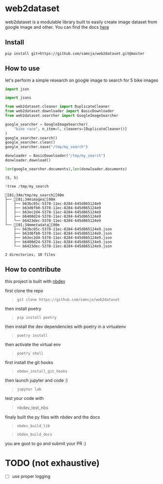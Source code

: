 # web2dataset



web2dataset is a modulable library built to easily create image dataset from google image and other.
You can find the docs [here](https://samsja.github.io/web2dataset/)

## Install

```shell
pip install git+https://github.com/samsja/web2dataset.git@master
```

## How to use

let's perform a simple research on google image to search for 5 bike images

```python
import json

import jsons

from web2dataset.cleaner import DuplicateCleaner
from web2dataset.downloader import BasicDownloader
from web2dataset.searcher import GoogleImageSearcher

google_searcher = GoogleImageSearcher(
    "bike race", n_item=5, cleaners=[DuplicateCleaner()]
)
google_searcher.search()
google_searcher.clean()
google_searcher.save("/tmp/my_search")

donwloader = BasicDownloader("/tmp/my_search")
donwloader.download()
```

```python
len(google_searcher.documents),len(donwloader.documents)
```




    (5, 5)



```python
!tree /tmp/my_search
```

    [01;34m/tmp/my_search[00m
    ├── [01;34mimages[00m
    │   ├── b63bc05c-5378-11ec-8284-645d865124e9
    │   ├── b63d6fb0-5378-11ec-8284-645d865124e9
    │   ├── b63ec2d4-5378-11ec-8284-645d865124e9
    │   ├── b6400d24-5378-11ec-8284-645d865124e9
    │   └── b6423dec-5378-11ec-8284-645d865124e9
    └── [01;34mmetadata[00m
        ├── b63bc05c-5378-11ec-8284-645d865124e9.json
        ├── b63d6fb0-5378-11ec-8284-645d865124e9.json
        ├── b63ec2d4-5378-11ec-8284-645d865124e9.json
        ├── b6400d24-5378-11ec-8284-645d865124e9.json
        └── b6423dec-5378-11ec-8284-645d865124e9.json
    
    2 directories, 10 files


## How to contribute

this project is built with [nbdev](https://github.com/fastai/nbdev)

first clone the repo
> ```git clone https://github.com/samsja/web2dataset```

then install poetry
> ```pip install poetry```

then install the dev dependencies with poetry in a virtualenv

> ```poetry install```

then activate the virtual env
> ```poetry shell```

 first install the git hooks
 > ```nbdev_install_git_hooks```

then launch jupyter and code :)
> ```jupyter lab```


test your code with
> nbdev_test_nbs

finaly built the py files with nbdev and the docs
>```nbdev_build_lib```

> ```nbdev_build_docs```

you are goot to go and submit your PR :)

# TODO (not exhaustive)

- [ ] use proper logging
